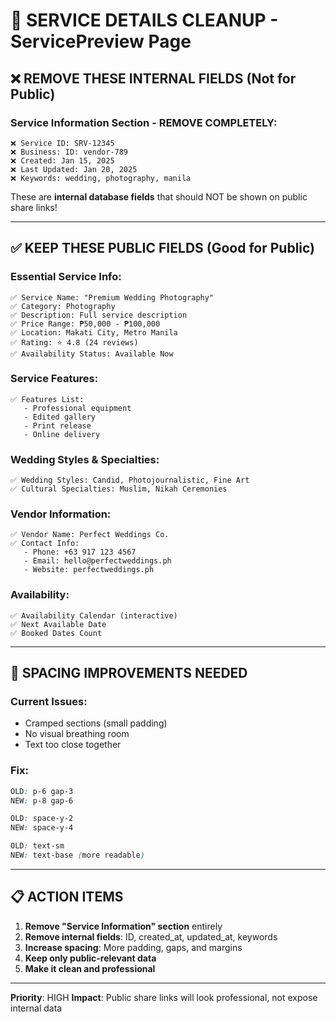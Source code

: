 # 🔧 SERVICE DETAILS CLEANUP - ServicePreview Page

## ❌ REMOVE THESE INTERNAL FIELDS (Not for Public)

### Service Information Section - REMOVE COMPLETELY:
```tsx
❌ Service ID: SRV-12345
❌ Business: ID: vendor-789
❌ Created: Jan 15, 2025
❌ Last Updated: Jan 20, 2025
❌ Keywords: wedding, photography, manila
```

These are **internal database fields** that should NOT be shown on public share links!

---

## ✅ KEEP THESE PUBLIC FIELDS (Good for Public)

### Essential Service Info:
```
✅ Service Name: "Premium Wedding Photography"
✅ Category: Photography
✅ Description: Full service description
✅ Price Range: ₱50,000 - ₱100,000
✅ Location: Makati City, Metro Manila
✅ Rating: ⭐ 4.8 (24 reviews)
✅ Availability Status: Available Now
```

### Service Features:
```
✅ Features List:
   - Professional equipment
   - Edited gallery
   - Print release
   - Online delivery
```

### Wedding Styles & Specialties:
```
✅ Wedding Styles: Candid, Photojournalistic, Fine Art
✅ Cultural Specialties: Muslim, Nikah Ceremonies
```

### Vendor Information:
```
✅ Vendor Name: Perfect Weddings Co.
✅ Contact Info:
   - Phone: +63 917 123 4567
   - Email: hello@perfectweddings.ph
   - Website: perfectweddings.ph
```

### Availability:
```
✅ Availability Calendar (interactive)
✅ Next Available Date
✅ Booked Dates Count
```

---

## 🎯 SPACING IMPROVEMENTS NEEDED

### Current Issues:
- Cramped sections (small padding)
- No visual breathing room
- Text too close together

### Fix:
```css
OLD: p-6 gap-3
NEW: p-8 gap-6

OLD: space-y-2
NEW: space-y-4

OLD: text-sm
NEW: text-base (more readable)
```

---

## 📋 ACTION ITEMS

1. **Remove "Service Information" section** entirely
2. **Remove internal fields**: ID, created_at, updated_at, keywords
3. **Increase spacing**: More padding, gaps, and margins
4. **Keep only public-relevant data**
5. **Make it clean and professional**

---

**Priority**: HIGH
**Impact**: Public share links will look professional, not expose internal data
